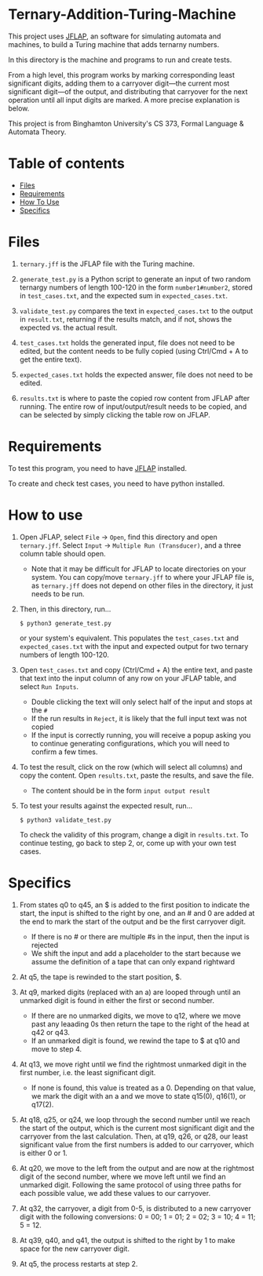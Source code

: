 # Ternary-Addition-Turing-Machine

This project uses [JFLAP](https://www.jflap.org/), an software for simulating automata and machines, to build a Turing machine that adds ternarny numbers. 

In this directory is the machine and programs to run and create tests. 

From a high level, this program works by marking corresponding least significant digits, adding them to a carryover digit—the current most significant digit—of the output, and distributing that carryover for the next operation until all input digits are marked. A more precise explanation is below. 

This project is from Binghamton University's CS 373, Formal Language & Automata Theory.

# Table of contents
- [Files](#files)
- [Requirements](#requirements)
- [How To Use](#how-to-use)
- [Specifics](#specifics)

# Files

1. `ternary.jff` is the JFLAP file with the Turing machine.

2. `generate_test.py` is a Python script to generate an input of two random ternargy numbers of length 100-120 in the form `number1#number2`, stored in `test_cases.txt`, and the expected sum in `expected_cases.txt`.

3. `validate_test.py` compares the text in `expected_cases.txt` to the output in `result.txt`, returning if the results match, and if not, shows the expected vs. the actual result. 

4. `test_cases.txt` holds the generated input, file does not need to be edited, but the content needs to be fully copied (using Ctrl/Cmd + A to get the entire text).

5. `expected_cases.txt` holds the expected answer, file does not need to be edited. 

6. `results.txt` is where to paste the copied row content from JFLAP after running. The entire row of input/output/result needs to be copied, and can be selected by simply clicking the table row on JFLAP. 

# Requirements

To test this program, you need to have [JFLAP](https://www.jflap.org/) installed. 

To create and check test cases, you need to have python installed. 

# How to use

1. Open JFLAP, select `File` -> `Open`, find this directory and open `ternary.jff`. Select `Input` -> `Multiple Run (Transducer)`, and a three column table should open. 
    - Note that it may be difficult for JFLAP to locate directories on your system. You can copy/move `ternary.jff` to where your JFLAP file is, as `ternary.jff` does not depend on other files in the directory, it just needs to be run. 

2. Then, in this directory, run...
    ```
    $ python3 generate_test.py
    ```
    or your system's equivalent. This populates the `test_cases.txt` and `expected_cases.txt` with the input and expected output for two ternary numbers of length 100-120.

3. Open `test_cases.txt` and copy (Ctrl/Cmd + A) the entire text, and paste that text into the input column of any row on your JFLAP table, and select `Run Inputs`.
    - Double clicking the text will only select half of the input and stops at the `#`
    - If the run results in `Reject`, it is likely that the full input text was not copied
    - If the input is correctly running, you will receive a popup asking you to continue generating configurations, which you will need to confirm a few times.

4. To test the result, click on the row (which will select all columns) and copy the content. Open `results.txt`, paste the results, and save the file.
    - The content should be in the form `input output result`

5. To test your results against the expected result, run...
    ```
    $ python3 validate_test.py
    ```
    To check the validity of this program, change a digit in `results.txt`. To continue testing, go back to step 2, or, come up with your own test cases.  

# Specifics

1. From states q0 to q45, an $ is added to the first position to indicate the start, the input is shifted to the right by one, and an # and 0 are added at the end to mark the start of the output and be the first carryover digit. 
    - If there is no # or there are multiple #s in the input, then the input is rejected
    - We shift the input and add a placeholder to the start because we assume the definition of a tape that can only expand rightward

2. At q5, the tape is rewinded to the start position, $.

3. At q9, marked digits (replaced with an a) are looped through until an unmarked digit is found in either the first or second number.
    - If there are no unmarked digits, we move to q12, where we move past any leaading 0s then return the tape to the right of the head at q42 or q43.
    - If an unmarked digit is found, we rewind the tape to $ at q10 and move to step 4.

4. At q13, we move right until we find the rightmost unmarked digit in the first number, i.e. the least significant digit.
    - If none is found, this value is treated as a 0. Depending on that value, we mark the digit with an a and we move to state q15(0), q16(1), or q17(2).  

5. At q18, q25, or q24, we loop through the second number until we reach the start of the output, which is the current most significant digit and the carryover from the last calculation. Then, at q19, q26, or q28, our least significant value from the first numbers is added to our carryover, which is either 0 or 1.

6. At q20, we move to the left from the output and are now at the rightmost digit of the second number, where we move left until we find an unmarked digit. Following the same protocol of using three paths for each possible value, we add these values to our carryover.

7. At q32, the carryover, a digit from 0-5, is distributed to a new carryover digit with the following conversions: 0 = 00; 1 = 01; 2 = 02; 3 = 10; 4 = 11; 5 = 12.

8. At q39, q40, and q41, the output is shifted to the right by 1 to make space for the new carryover digit.

9. At q5, the process restarts at step 2. 

